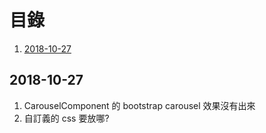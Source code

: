 目錄
===
1. [2018-10-27](#2018-10-27)

2018-10-27
---
1. CarouselComponent 的 bootstrap carousel 效果沒有出來
2. 自訂義的 css 要放哪?